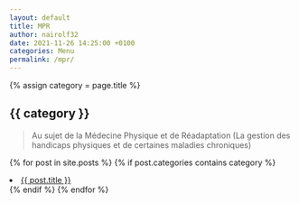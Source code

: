 ```yaml
---
layout: default
title: MPR
author: nairolf32
date: 2021-11-26 14:25:00 +0100
categories: Menu
permalink: /mpr/
---
```


{% assign category = page.title %}

<h2>{{ category }}</h2>

> Au sujet de la Médecine Physique et de Réadaptation (La gestion des handicaps physiques et de certaines maladies chroniques)

{% for post in site.posts %}
{% if post.categories contains category %}
<li> <a href="{{ post.url | relative_url }}">{{ post.title }}</a></li>
{% endif %}
{% endfor %}
